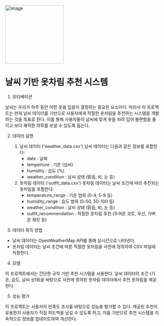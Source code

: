 <img width="191" alt="image" src="https://github.com/Yjja7g/Leetcode/assets/172808671/5d2eed82-1a53-4961-81d4-647005dee164">

# 날씨 기반 옷차림 추천 시스템

1. 모티베이션

날씨는 우리가 하루 동안 어떤 옷을 입을지 결정하는 중요한 요소이다. 따라서 이 프로젝트는 현재 날씨 데이터를 기반으로 사용자에게 적절한 옷차림을 추천하는 시스템을 개발하는 것을 목표로 한다. 이를 통해 사용자들이 날씨에 맞게 옷을 차려 입어 불편함을 줄이고 보다 쾌적한 하루를 보낼 수 있도록 돕는다.

2. 데이터 설명

	1) 날씨 데이터 ('weather_data.csv')
	날씨 데이터는 다음과 같은 정보를 포함한다:
		- date : 날짜
		- temperture : 기온 (섭씨)
		- humidity : 습도 (%)
		- weather_condition : 날씨 상태 (맑음, 비, 눈 등)
	2) 옷차림 데이터 ('outfit_data.csv')
	옷차림 데이터는 날씨 조건에 따라 추천되는 옷차림을 포함한다:
		- temperature_range : 기온 범위 (0-4, 5-8 등)
		- humidity_range : 습도 범위 (0-50, 50-100 등)
		- weather_condition : 날씨 상태 (맑음, 비, 눈 등)
		- outfit_recommendation : 적절한 옷차림 추천 (두꺼운 코트, 우산, 가벼운 재킷 등)

3. 데이터 획득 방법

- 날씨 데이터는 OpenWeatherMap API를 통해 실시간으로 나타낸다.
- 옷차림 데이터는 날씨 조건에 따른 적절한 옷차림을 사전에 정의하여 CSV 파일에 저장한다.

4. 모델

이 프로젝트에서는 간단한 규칙 기반 추천 시스템을 사용한다. 날씨 데이터의 조건 (기온, 습도, 날씨 상태)을 바탕으로 사전에 정의된 옷차림 데이터에서 추천 옷차림을 제공한다.

5. 성능 평가

이 프로젝트는 사용자의 만족도 조사를 바탕으로 성능을 평가할 수 있다. 제공된 추천이 유용한지 사용자가 직접 피드백을 남길 수 있도록 하고, 이를 기반으로 추천 시스템을 지속적으로 정보를 업데이트하여 개선한다.
